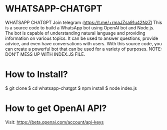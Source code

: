 # WHATSAPP-CHATGPT
WHATSAPP CHATGPT
Join telegram :https://t.me/+rmaJZsa91u42NzZl
This is a source code to build a WhatsApp bot using OpenAI bot and Node.js. The bot is capable of understanding natural language and providing information on various topics. It can be used to answer questions, provide advice, and even have conversations with users. With this source code, you can create a powerful bot that can be used for a variety of purposes.
NOTE: DON'T MESS UP WITH INDEX.JS FILE.

# How to Install?
$ git clone 
$ cd whatsapp-chatgpt
$ npm install
$ node index.js

# How to get OpenAI API?
Visit: https://beta.openai.com/account/api-keys
